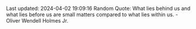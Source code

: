 Last updated: 2024-04-02 19:09:16
Random Quote: What lies behind us and what lies before us are small matters compared to what lies within us. - Oliver Wendell Holmes Jr.